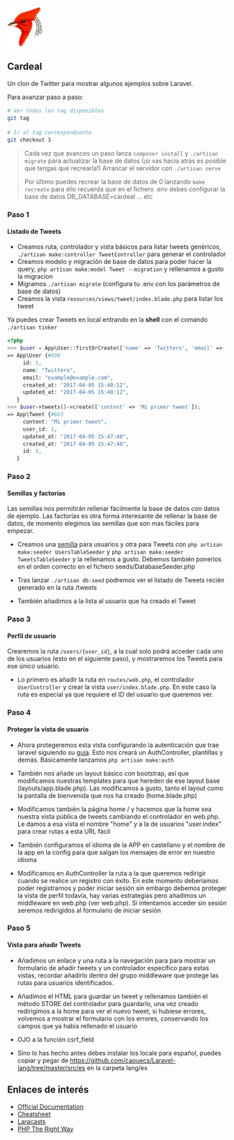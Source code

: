 <img src="resources/assets/cardeal.png">

## Cardeal

Un clon de Twitter para mostrar algunos ejemplos sobre Laravel.

Para avanzar paso a paso:

```bash
# Ver todos los tag disponibles
git tag

# Ir al tag correspondiente
git checkout 3
```

> Cada vez que avances un paso lanza ```composer install``` y ```./artisan migrate``` para actualizar la base de datos
> (¡si vas hacia atrás es posible que tengas que recrearla!)
> Arrancar el servidor  con ```./artisan serve```
>
> Por último puedes recrear la base de datos de 0 lanzando ```make recreate```
> para ello recuerda que en el fichero .env debes configurar la base de datos
> DB_DATABASE=cardeal ... etc

### Paso 1

#### Listado de Tweets

* Creamos ruta, controlador y vista básicos para listar tweets genéricos, ```./artisan make:controller TweetController``` para generar el controlador
* Creamos modelo y migración de base de datos para poder hacer la query, ```php artisan make:model Tweet --migration``` y rellenamos a gusto la migracion
* Migramos ```./artisan migrate``` (configura tu .env con los parámetros de base de datos)
* Creamos la vista ```resources/views/tweet/index.blade.php``` para listar los tweet

Ya puedes crear Tweets en local entrando en la **shell** con el comando ```./artisan tinker```

```php
<?php
>>> $user = App\User::firstOrCreate(['name' => 'Twittero', 'email' => 'example@example.com']);
=> App\User {#690
     id: 1,
     name: "Twittero",
     email: "example@example.com",
     created_at: "2017-04-05 15:40:12",
     updated_at: "2017-04-05 15:40:12",
   }
>>> $user->tweets()->create(['content' => 'Mi primer tweet']);
=> App\Tweet {#663
     content: "Mi primer tweet",
     user_id: 1,
     updated_at: "2017-04-05 15:47:48",
     created_at: "2017-04-05 15:47:48",
     id: 1,
   }
```

### Paso 2

#### Semillas y factorías

Las semillas nos permitirán rellenar fácilmente la base de datos con datos de ejemplo.
Las factorías es otra forma interesante de rellenar la base de datos, de momento elegimos las semillas que son mas fáciles para empezar.

* Creamos una [semilla](https://laravel.com/docs/5.4/seeding) para usuarios y otra para Tweets con ```php artisan make:seeder UsersTableSeeder``` y ```php artisan make:seeder TweetsTableSeeder``` y la rellenamos a gusto. Debemos también ponerlos en el orden correcto en el fichero  seeds/DatabaseSeeder.php

* Tras lanzar ```./artisan db:seed``` podremos ver el listado de Tweets recién generado en la ruta /tweets

* También añadimos a la lista al usuario que ha creado el Tweet

### Paso 3

#### Perfil de usuario

Crearemos la ruta ```/users/{user_id}```, a la cual solo podrá acceder cada uno de los usuarios (esto en el siguiente paso), y mostraremos los Tweets para ese único usuario.

* Lo primero es añadir la ruta en ```routes/web.php```, el controlador ```UserController``` y crear la vista ```user/index.blade.php```. En este caso la ruta es especial ya que requiere el ID del usuario que queremos ver.


### Paso 4

#### Proteger la vista de usuario

* Ahora protegeremos esta vista configurando la autenticación que trae laravel siguiendo su [guia](https://laravel.com/docs/5.4/authentication#authentication-quickstart). Esto nos creará un AuthController, plantillas y demás. Básicamente lanzamos ```php artisan make:auth```

* También nos añade un layout básico con bootstrap, así que modificamos nuestras templates para que hereden de ese layout base (layouts/app.blade.php). Las modificamos a gusto, tanto el layout como la pantalla de bienvenida que nos ha creado (home.blade.php)

* Modificamos también la página home / y hacemos que la home sea nuestra vista pública de tweets cambiando el controlador en web.php. Le damos a esa vista el nombre "home" y a la de usuarios "user.index" para crear rutas a esta URL fácil

* También configuramos el idioma de la APP en castellano y el nombre de la app en la config para que salgan los mensajes de error en nuestro idioma

* Modificamos en AuthController la ruta a la que queremos redirigir cuando se realice un registro con éxito. En este momento deberíamos poder registrarnos y poder iniciar sesión sin embargo debemos proteger la vista de perfil todavía, hay varias estrategias pero añadimos un middleware en web.php (ver web.php). Si intentamos acceder sin sesión seremos redirigidos al formulario de iniciar sesión

### Paso 5

#### Vista para añadir Tweets

* Añadimos un enlace y una ruta a la navegación para para mostrar un formulario de añadir tweets y un controlador específico para estas vistas, recordar añadirlo dentro del grupo middleware que protege las rutas para usuarios identificados.

* Añadimos el HTML para guardar un tweet y rellenamos también el método STORE del controlador para guardarlo, una vez creado redirigimos a la home para ver el nuevo tweet, si hubiese errores, volvemos a mostrar el formulario con los errores, conservando los campos que ya había rellenado el usuario

* OJO a la función csrf_field

* Sino lo has hecho antes debes instalar los locale para español, puedes copiar y pegar de https://github.com/caouecs/Laravel-lang/tree/master/src/es en la carpeta lang/es


## Enlaces de interés

- [Official Documentation](https://laravel.com/docs)
- [Cheatsheet](http://cheats.jesse-obrien.ca/)
- [Laracasts](https://laracasts.com)
- [PHP The Right Way](http://www.phptherightway.com/)
